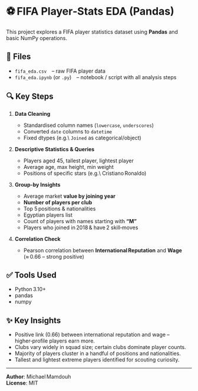 # ⚽ FIFA Player‑Stats EDA (Pandas)

This project explores a FIFA player statistics dataset using **Pandas** and basic NumPy operations.

## 📁 Files
- `fifa_eda.csv` – raw FIFA player data  
- `fifa_eda.ipynb` (or `.py`) – notebook / script with all analysis steps

## 🔍 Key Steps

1. **Data Cleaning**
   - Standardised column names (`lowercase`, `underscores`)
   - Converted `date` columns to `datetime`
   - Fixed dtypes (e.g.\ `Joined` as categorical/​object)

2. **Descriptive Statistics & Queries**
   - Players aged 45, tallest player, lightest player
   - Average age, max height, min weight
   - Positions of specific stars (e.g.\ Cristiano Ronaldo)

3. **Group‑by Insights**
   - Average market **value by joining year**
   - **Number of players per club**
   - Top 5 positions & nationalities
   - Egyptian players list
   - Count of players with names starting with **“M”**
   - Players who joined in 2018 & have 2 skill‑moves

4. **Correlation Check**
   - Pearson correlation between **International Reputation** and **Wage** (≈ 0.66 – strong positive)

## ✅ Tools Used
- Python 3.10+
- pandas
- numpy

## ✨ Key Insights
- Positive link (0.66) between international reputation and wage – higher‑profile players earn more.
- Clubs vary widely in squad size; certain clubs dominate player counts.
- Majority of players cluster in a handful of positions and nationalities.
- Tallest and lightest extreme players identified for scouting curiosity.

---

**Author**: Michael Mamdouh  
**License**: MIT
